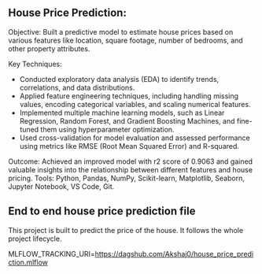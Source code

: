 ## House Price Prediction:

Objective: Built a predictive model to estimate house prices based on various features like location, square footage, number of bedrooms, and other property attributes.

Key Techniques:
- Conducted exploratory data analysis (EDA) to identify trends, correlations, and data distributions.
- Applied feature engineering techniques, including handling missing values, encoding categorical variables, and scaling numerical features.
- Implemented multiple machine learning models, such as Linear Regression, Random Forest, and Gradient Boosting Machines, and fine-tuned them using hyperparameter optimization.
- Used cross-validation for model evaluation and assessed performance using metrics like RMSE (Root Mean Squared Error) and R-squared.

Outcome: Achieved an improved model with r2 score of 0.9063 and gained valuable insights into the relationship between different features and house pricing.
Tools: Python, Pandas, NumPy, Scikit-learn, Matplotlib, Seaborn, Jupyter Notebook, VS Code, Git.





## End to end house price prediction file

This project is built to predict the price of the house. 
It follows the whole project lifecycle. 

MLFLOW_TRACKING_URI=https://dagshub.com/Akshaj0/house_price_prediction.mlflow

